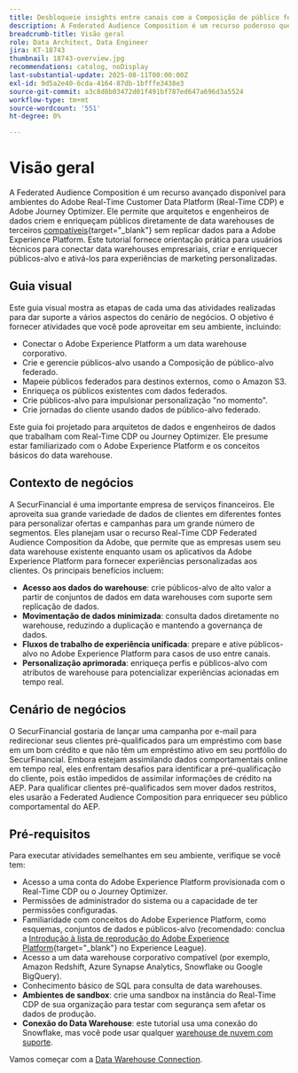 ```yaml
---
title: Desbloqueie insights entre canais com a Composição de público federado
description: A Federated Audience Composition é um recurso poderoso que permite que arquitetos e engenheiros de dados criem e enriqueçam públicos diretamente de data warehouses de terceiros.
breadcrumb-title: Visão geral
role: Data Architect, Data Engineer
jira: KT-18743
thumbnail: 18743-overview.jpg
recommendations: catalog, noDisplay
last-substantial-update: 2025-08-11T00:00:00Z
exl-id: 9d5a2e40-6cda-4164-87db-1bfffe3438e3
source-git-commit: a3c8d8b03472d01f491bf787ed647a696d3a5524
workflow-type: tm+mt
source-wordcount: '551'
ht-degree: 0%

---
```


# Visão geral

A Federated Audience Composition é um recurso avançado disponível para ambientes do Adobe Real-Time Customer Data Platform (Real-Time CDP) e Adobe Journey Optimizer. Ele permite que arquitetos e engenheiros de dados criem e enriqueçam públicos diretamente de data warehouses de terceiros [compatíveis](https://experienceleague.adobe.com/en/docs/federated-audience-composition/using/start/access-prerequisites){target="_blank"} sem replicar dados para a Adobe Experience Platform. Este tutorial fornece orientação prática para usuários técnicos para conectar data warehouses empresariais, criar e enriquecer públicos-alvo e ativá-los para experiências de marketing personalizadas.

## Guia visual

Este guia visual mostra as etapas de cada uma das atividades realizadas para dar suporte a vários aspectos do cenário de negócios. O objetivo é fornecer atividades que você pode aproveitar em seu ambiente, incluindo:

- Conectar o Adobe Experience Platform a um data warehouse corporativo.
- Crie e gerencie públicos-alvo usando a Composição de público-alvo federado.
- Mapeie públicos federados para destinos externos, como o Amazon S3.
- Enriqueça os públicos existentes com dados federados.
- Crie públicos-alvo para impulsionar personalização &quot;no momento&quot;.
- Crie jornadas do cliente usando dados de público-alvo federado.

Este guia foi projetado para arquitetos de dados e engenheiros de dados que trabalham com Real-Time CDP ou Journey Optimizer. Ele presume estar familiarizado com o Adobe Experience Platform e os conceitos básicos do data warehouse.

## Contexto de negócios

A SecurFinancial é uma importante empresa de serviços financeiros. Ele aproveita sua grande variedade de dados de clientes em diferentes fontes para personalizar ofertas e campanhas para um grande número de segmentos. Eles planejam usar o recurso Real-Time CDP Federated Audience Composition da Adobe, que permite que as empresas usem seu data warehouse existente enquanto usam os aplicativos da Adobe Experience Platform para fornecer experiências personalizadas aos clientes. Os principais benefícios incluem:

- **Acesso aos dados do warehouse**: crie públicos-alvo de alto valor a partir de conjuntos de dados em data warehouses com suporte sem replicação de dados.
- **Movimentação de dados minimizada**: consulta dados diretamente no warehouse, reduzindo a duplicação e mantendo a governança de dados.
- **Fluxos de trabalho de experiência unificada**: prepare e ative públicos-alvo no Adobe Experience Platform para casos de uso entre canais.
- **Personalização aprimorada**: enriqueça perfis e públicos-alvo com atributos de warehouse para potencializar experiências acionadas em tempo real.

## Cenário de negócios

O SecurFinancial gostaria de lançar uma campanha por e-mail para redirecionar seus clientes pré-qualificados para um empréstimo com base em um bom crédito e que não têm um empréstimo ativo em seu portfólio do SecurFinancial. Embora estejam assimilando dados comportamentais online em tempo real, eles enfrentam desafios para identificar a pré-qualificação do cliente, pois estão impedidos de assimilar informações de crédito na AEP. Para qualificar clientes pré-qualificados sem mover dados restritos, eles usarão a Federated Audience Composition para enriquecer seu público comportamental do AEP.

## Pré-requisitos

Para executar atividades semelhantes em seu ambiente, verifique se você tem:

- Acesso a uma conta do Adobe Experience Platform provisionada com o Real-Time CDP ou o Journey Optimizer.
- Permissões de administrador do sistema ou a capacidade de ter permissões configuradas.
- Familiaridade com conceitos do Adobe Experience Platform, como esquemas, conjuntos de dados e públicos-alvo (recomendado: conclua a [Introdução à lista de reprodução do Adobe Experience Platform](https://experienceleague.adobe.com/en/playlists/experience-platform-introduction?lang=en){target="_blank"} no Experience League).
- Acesso a um data warehouse corporativo compatível (por exemplo, Amazon Redshift, Azure Synapse Analytics, Snowflake ou Google BigQuery).
- Conhecimento básico de SQL para consulta de data warehouses.
- **Ambientes de sandbox**: crie uma sandbox na instância do Real-Time CDP de sua organização para testar com segurança sem afetar os dados de produção.
- **Conexão do Data Warehouse**: este tutorial usa uma conexão do Snowflake, mas você pode usar qualquer [warehouse de nuvem com suporte](https://experienceleague.adobe.com/en/docs/federated-audience-composition/using/start/access-prerequisites).

Vamos começar com a [Data Warehouse Connection](data-warehouse-connection.md).
